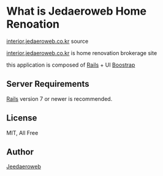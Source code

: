 # What is Jedaeroweb Home Renoation

[interior.jedaeroweb.co.kr](https://www.sleepinglion.pe.kr) source

[interior.jedaeroweb.co.kr](https://www.sleepinglion.pe.kr) is home renovation brokerage site 

this application is composed of [Rails](http://rubyonrails.org/) + UI [Boostrap](http://getbootstrap.com)

## Server Requirements

[Rails](http://rubyonrails.org/) version 7 or newer is recommended.

## License

MIT, All Free

## Author

[Jeedaeroweb](https://www.jedaeroweb.co.kr)
